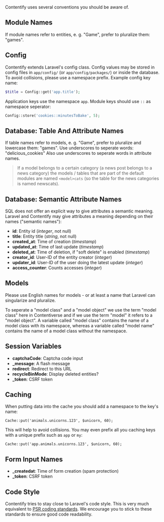 Contentify uses several conventions you should be aware of.

## Module Names

If module names refer to entities, e. g. "Game", prefer to pluralize them: "games".

## Config

Contentify extends Laravel's config class. Config values may be stored in config files in `app/config/` (or `app/config/packages/`) or inside the database. To avoid collisions, please use a namespace prefix. Example config key name:
```php
$title = Config::get('app.title');
```
Application keys use the namespace `app`. Module keys should use `::` as namespace seperator:
```php
Config::store('cookies::minutesToBake', 5);
```
## Database: Table And Attribute Names

If table names refer to models, e. g. "Game", prefer to pluralize and lowercase them: "games". Use underscores to seperate words: "delicious_cookies" Also use underscores to seperate words in attribute names.

> If a model belongs to a certain category (a news post belongs to a news category) the models / tables that are part of the default modules are named `<model>cats` (so the table for the news categories is named newscats).

## Database: Semantic Attribute Names

SQL does not offer an explicit way to give attributes a semantic meaning. Laravel and Contentify may give attributes a meaning depending on their names ("semantic names"):

* **id**: Entity id (*integer*, not null)
* **title**: Entity title (*string*, not null)
* **created_at**: Time of creation (*timestamp*)
* **updated_at**: Time of last update (*timestamp*)
* **deleted_at**: Time of deletion, if "soft delete" is enabled (*timestamp*)
* **creator_id**: User-ID of the entity creator (*integer*)
* **updater_id**: User-ID of the user doing the latest update (*integer*)
* **access_counter**: Counts accesses (*integer*)

## Models

Please use English names for models - or at least a name that Laravel can singularize and pluralize.

To seperate a "model class" and a "model object" we use the term "model class" here in Contentiverse and if we use the term "model" it refers to a "model object". A variable called "model class" contains the name of a model class with its namespace, whereas a variable called "model name" contains the name of a model class without the namespace.

## Session Variables

* **captchaCode**: Captcha code input
* **_message**: A flash message
* **redirect**: Redirect to this URL
* **recycleBinMode**: Display deleted entities?
* **_token**: CSRF token

## Caching

When putting data into the cache you should add a namespace to the key's name:

    Cache::put('animals.unicorns.123', $unicorn, 60);

This will help to avoid collisions. You may even prefix all you caching keys with a unique prefix such as `app` or `my`:

    Cache::put('app.animals.unicorns.123', $unicorn, 60);

## Form Input Names

* **_createdat**: Time of form creation (spam protection)
* **_token**: CSRF token

## Code Style

Contentify tries to stay close to Laravel's code style. This is very much equivalent to [PSR coding standards](https://github.com/php-fig/fig-standards/tree/master/accepted). We encourage you to stick to these standards to ensure good code readability.
